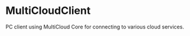 MultiCloudClient
================

PC client using MultiCloud Core for connecting to various cloud services.